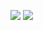 ![](https://media.discordapp.net/attachments/1073164866883424316/1085934666260959422/7810636b7da667a8.gif)
![](https://media.discordapp.net/attachments/1073164866883424316/1085934666260959422/7810636b7da667a8.gif)
